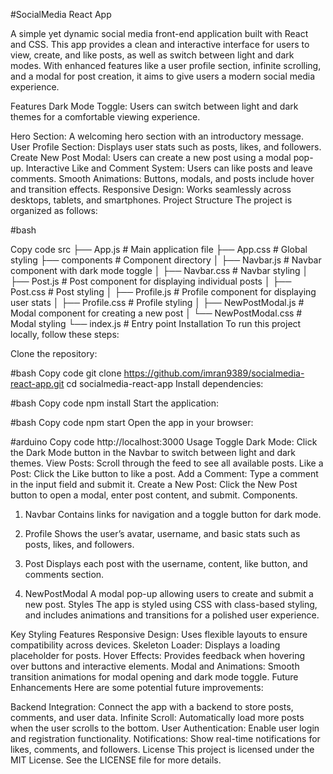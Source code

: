 #SocialMedia React App

A simple yet dynamic social media front-end application built with React and CSS. This app provides a clean and interactive interface for users to view, create, and like posts, as well as switch between light and dark modes. With enhanced features like a user profile section, infinite scrolling, and a modal for post creation, it aims to give users a modern social media experience.


Features
Dark Mode Toggle: Users can switch between light and dark themes for a comfortable viewing experience.

Hero Section: A welcoming hero section with an introductory message.
User Profile Section: Displays user stats such as posts, likes, and followers.
Create New Post Modal: Users can create a new post using a modal pop-up.
Interactive Like and Comment System: Users can like posts and leave comments.
Smooth Animations: Buttons, modals, and posts include hover and transition effects.
Responsive Design: Works seamlessly across desktops, tablets, and smartphones.
Project Structure
The project is organized as follows:



#bash

Copy code
src
├── App.js                 # Main application file
├── App.css                # Global styling
├── components             # Component directory
│   ├── Navbar.js          # Navbar component with dark mode toggle
│   ├── Navbar.css         # Navbar styling
│   ├── Post.js            # Post component for displaying individual posts
│   ├── Post.css           # Post styling
│   ├── Profile.js         # Profile component for displaying user stats
│   ├── Profile.css        # Profile styling
│   ├── NewPostModal.js    # Modal component for creating a new post
│   └── NewPostModal.css   # Modal styling
└── index.js               # Entry point
Installation
To run this project locally, follow these steps:


Clone the repository:

#bash
Copy code
git clone https://github.com/imran9389/socialmedia-react-app.git
cd socialmedia-react-app
Install dependencies:

#bash
Copy code
npm install
Start the application:

#bash
Copy code
npm start
Open the app in your browser:

#arduino
Copy code
http://localhost:3000
Usage
Toggle Dark Mode: Click the Dark Mode button in the Navbar to switch between light and dark themes.
View Posts: Scroll through the feed to see all available posts.
Like a Post: Click the Like button to like a post.
Add a Comment: Type a comment in the input field and submit it.
Create a New Post: Click the New Post button to open a modal, enter post content, and submit.
Components.


1. Navbar
Contains links for navigation and a toggle button for dark mode.

3. Profile
Shows the user’s avatar, username, and basic stats such as posts, likes, and followers.

5. Post
Displays each post with the username, content, like button, and comments section.

7. NewPostModal
A modal pop-up allowing users to create and submit a new post.
Styles
The app is styled using CSS with class-based styling, and includes animations and transitions for a polished user experience.


Key Styling Features
Responsive Design: Uses flexible layouts to ensure compatibility across devices.
Skeleton Loader: Displays a loading placeholder for posts.
Hover Effects: Provides feedback when hovering over buttons and interactive elements.
Modal and Animations: Smooth transition animations for modal opening and dark mode toggle.
Future Enhancements
Here are some potential future improvements:

Backend Integration: Connect the app with a backend to store posts, comments, and user data.
Infinite Scroll: Automatically load more posts when the user scrolls to the bottom.
User Authentication: Enable user login and registration functionality.
Notifications: Show real-time notifications for likes, comments, and followers.
License
This project is licensed under the MIT License. See the LICENSE file for more details.
